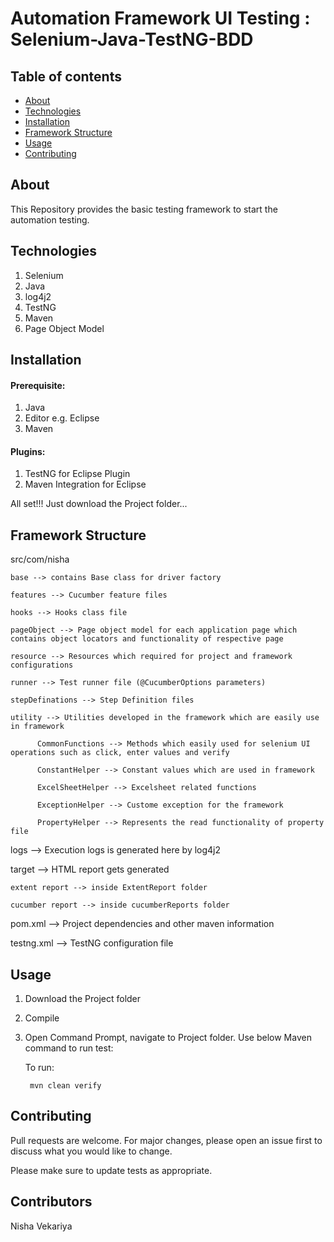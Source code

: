 # Automation Framework UI Testing : Selenium-Java-TestNG-BDD

## Table of contents
* [About](#about)
* [Technologies](#technologies)
* [Installation](#installation)
* [Framework Structure](#framework_structure)
* [Usage](#usage)
* [Contributing](#contributing)

## About
This Repository provides the basic testing framework to start the automation testing.

## Technologies
1. Selenium
2. Java
3. log4j2
4. TestNG
5. Maven
6. Page Object Model

## Installation

#### Prerequisite:

1. Java
2. Editor e.g. Eclipse
3. Maven

#### Plugins:

1. TestNG for Eclipse Plugin
2. Maven Integration for Eclipse

All set!!! Just download the Project folder...

## Framework Structure

src/com/nisha

	base --> contains Base class for driver factory
	
	features --> Cucumber feature files
	
	hooks --> Hooks class file
	
	pageObject --> Page object model for each application page which contains object locators and functionality of respective page
	
	resource --> Resources which required for project and framework configurations
	
	runner --> Test runner file (@CucumberOptions parameters)
	
	stepDefinations --> Step Definition files
	
	utility --> Utilities developed in the framework which are easily use in framework
	
	      CommonFunctions --> Methods which easily used for selenium UI operations such as click, enter values and verify
	      
	      ConstantHelper --> Constant values which are used in framework
	      
	      ExcelSheetHelper --> Excelsheet related functions
	      
	      ExceptionHelper --> Custome exception for the framework
	      
	      PropertyHelper --> Represents the read functionality of property file


logs --> Execution logs is generated here by log4j2

target --> HTML report gets generated

	extent report --> inside ExtentReport folder
	
	cucumber report --> inside cucumberReports folder

pom.xml --> Project dependencies and other maven information

testng.xml --> TestNG configuration file

## Usage

1. Download the Project folder

2. Compile

3. Open Command Prompt, navigate to Project folder. Use below Maven command to run test:

	To run:
	
		mvn clean verify

## Contributing

Pull requests are welcome. For major changes, please open an issue first to discuss what you would like to change.

Please make sure to update tests as appropriate.

## Contributors

Nisha Vekariya
